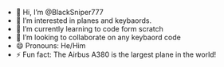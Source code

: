 - 👋 Hi, I’m @BlackSniper777
- 👀 I’m interested in planes and keybaords.
- 🌱 I’m currently learning to code form scratch
- 💞️ I’m looking to collaborate on any keybaord code
- 😄 Pronouns: He/Him
- ⚡ Fun fact: The Airbus A380 is the largest plane in the world!

<!---
BlackSniper777/BlackSniper777 is a ✨ special ✨ repository because its `README.md` (this file) appears on your GitHub profile.
You can click the Preview link to take a look at your changes.
--->
